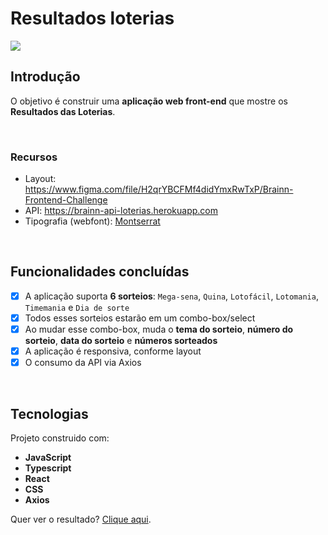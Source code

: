 # Resultados loterias

<img src="https://user-images.githubusercontent.com/2853428/116301437-65c01a00-a776-11eb-9ae8-7d6d9cf3d128.png">

## Introdução

O objetivo é construir uma **aplicação web front-end** que mostre os **Resultados das Loterias**.

<br>

### Recursos

- Layout: https://www.figma.com/file/H2qrYBCFMf4didYmxRwTxP/Brainn-Frontend-Challenge
- API: https://brainn-api-loterias.herokuapp.com
- Tipografia (webfont): [Montserrat](https://fonts.google.com/specimen/Montserrat)

<br>

## Funcionalidades concluídas

- [x] A aplicação suporta **6 sorteios**: `Mega-sena`, `Quina`, `Lotofácil`, `Lotomania`, `Timemania` e `Dia de sorte`
- [x] Todos esses sorteios estarão em um combo-box/select
- [x] Ao mudar esse combo-box, muda o **tema do sorteio**, **número do sorteio**, **data do sorteio** e **números sorteados**
- [x] A aplicação é responsiva, conforme layout
- [x] O consumo da API via Axios

<br>

## Tecnologias

Projeto construido com:

- **JavaScript**
- **Typescript**
- **React**
- **CSS**
- **Axios**

<p>Quer ver o resultado? <a href="https://results-loteria.surge.sh/" target="_blank">Clique aqui</a>.
